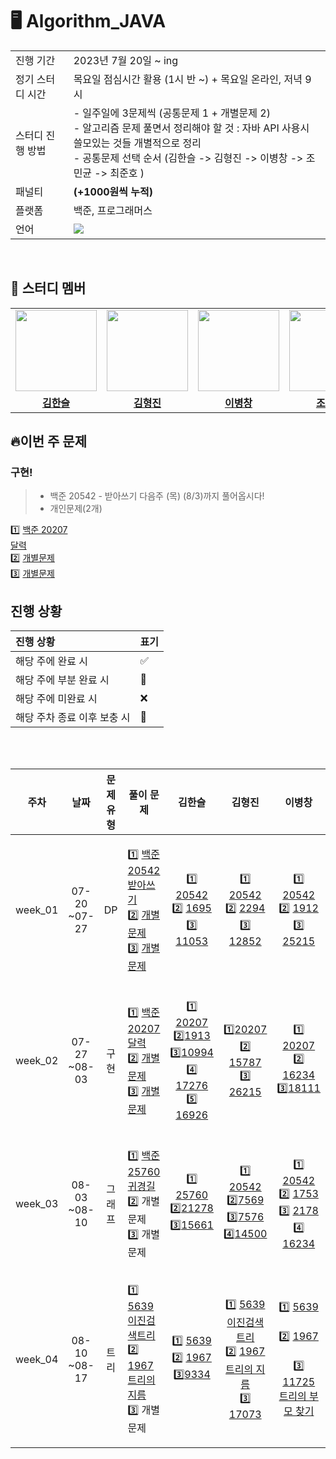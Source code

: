 # 🖥 Algorithm_JAVA

<table>
  <tr>
    <td>진행 기간</td>
    <td>2023년 7월 20일 ~ ing </td>
  </tr>
  <tr>
    <td>정기 스터디 시간</td>
    <td>목요일 점심시간 활용 (1시 반 ~) + 목요일 온라인, 저녁 9시</td>
</tr>
  <tr>
    <td>스터디 진행 방법</td>
    <td>
    - 일주일에 3문제씩 (공통문제 1  + 개별문제 2) <br>
    - 알고리즘 문제 풀면서 정리해야 할 것 : 자바 API 사용시 쓸모있는 것들 개별적으로 정리<br>
    - 공통문제 선택 순서 (김한슬 -> 김형진 -> 이병창 -> 조민균 -> 최준호 )<br>
    </td>
  </tr>
 <tr>
   <td>패널티</td> 
   <td><b>(+1000원씩 누적)</b></td>
 </tr>
  <tr>
    <td>플랫폼</td>
    <td>백준, 프로그래머스</td>
  </tr>
  <tr>
    <td>언어</td>
    <td><img src="https://img.shields.io/badge/Java-007396.svg?&style=for-the-badge&logo=Java&logoColor=white">
    </td>
  </tr>
</table>

<br/>

## 🤖 스터디 멤버
<table>
 <tr>
    <td align="center"><a href="https://github.com/slcloe"><img src="https://avatars.githubusercontent.com/u/67732600?v=4" width="130px;" alt=""></a></td>
    <td align="center"><a href="https://github.com/HyeongjinKim98"><img src="https://avatars.githubusercontent.com/u/79950123?v=4" width="130px;" alt=""></a></td>
    <td align="center"><a href="https://github.com/dig04214"><img src="https://avatars.githubusercontent.com/u/81416039?v=4" width="130px;" alt=""></a></td>
    <td align="center"><a href="https://github.com/jmg9776"><img src="https://avatars.githubusercontent.com/u/82408159?v=4" width="130px;" alt=""></a></td>
    <td align="center"><a href="https://github.com/junoade"><img src="https://avatars.githubusercontent.com/u/54317409?v=4" width="130px;" alt=""></a></td>
  </tr>
  <tr>
    <td align="center"><a href="https://github.com/slcloe"><b>김한슬</b></a></td>
    <td align="center"><a href="https://github.com/HyeongjinKim98"><b>김형진</b></a></td>
    <td align="center"><a href="https://github.com/dig04214"><b>이병창</b></a></td>
    <td align="center"><a href="https://github.com/jmg9776"><b>조민균</b></a></td>
    <td align="center"><a href="https://github.com/junoade"><b>최준호</b></a></td>
  </tr>
</table>

## 🔥이번 주 문제

### 구현!
> - 백준 20542 - 받아쓰기 다음주 (목) (8/3)까지 풀어옵시다!
> - 개인문제(2개)
  
1️⃣ [백준 20207<br>달력](https://www.acmicpc.net/problem/20207)<br>
2️⃣ [개별문제](링크) <br>
3️⃣ [개별문제](링크) 



## 진행 상황

| 진행 상황            | 표기  |
|:-----------------|:----|
| 해당 주에 완료 시       | ✅   |
| 해당 주에 부분 완료 시    | 🔢  |
| 해당 주에 미완료 시      | ❌   |
| 해당 주차 종료 이후 보충 시 | 🔺  |

<br/>

<br>

|   주차    |      날짜       | 문제 유형 | 풀이 문제 |김한슬 | 김형진 | 이병창 |                                                                             조민균                                                                             | 최준호 |
|:-------:|:-------------:|:-------:|:-------:|:-------:|:---------:|:--------:|:-----------------------------------------------------------------------------------------------------------------------------------------------------------:|:---:|
| week_01 |07-20<br>~07-27| DP  | <p align=left> 1️⃣ [백준 20542<br>받아쓰기](https://www.acmicpc.net/problem/20542) <br> 2️⃣ [개별문제](링크) <br> 3️⃣ [개별문제](링크)   </p> | 1️⃣ [20542](https://www.acmicpc.net/problem/20542) <br/> 2️⃣ [1695](https://www.acmicpc.net/problem/1695) <br/> 3️⃣ [11053](https://www.acmicpc.net/problem/11053) | 1️⃣ [20542](https://www.acmicpc.net/problem/20542) <br/> 2️⃣ [2294](https://www.acmicpc.net/problem/2294) <br/> 3️⃣ [12852](https://www.acmicpc.net/problem/12852)|1️⃣ [20542](https://www.acmicpc.net/problem/20542) <br> 2️⃣ [1912](https://www.acmicpc.net/problem/1912) <br> 3️⃣ [25215](https://www.acmicpc.net/problem/25215) |1️⃣ [20542](https://www.acmicpc.net/problem/20542) <br> 2️⃣ [6571](https://www.acmicpc.net/problem/6571) <br> 3️⃣ [110523](https://www.acmicpc.net/problem/11053) | 1️⃣[20542](https://www.acmicpc.net/problem/20542) <br> 2️⃣[11726](https://www.acmicpc.net/problem/11726) <br> 3️⃣ [PRG_42898](https://school.programmers.co.kr/learn/courses/30/lessons/42898)      |
| week_02 |07-27<br>~08-03| 구현 | <p align=left> 1️⃣ [백준 20207<br>달력](https://www.acmicpc.net/problem/20207) <br> 2️⃣ [개별문제](링크) <br> 3️⃣ [개별문제](링크)   </p> | 1️⃣ [20207](https://www.acmicpc.net/problem/20207)<br> 2️⃣[1913](https://www.acmicpc.net/problem/1913) <br> 3️⃣[10994](https://www.acmicpc.net/problem/10994) <br> 4️⃣ [17276](https://www.acmicpc.net/problem/17276)<br> 5️⃣ [16926](https://www.acmicpc.net/problem/16926)| 1️⃣[20207](https://www.acmicpc.net/problem/20207) <br/> 2️⃣ [15787](https://www.acmicpc.net/problem/15787)<br/> 3️⃣ [26215](https://www.acmicpc.net/problem/26215)|1️⃣ [20207](https://www.acmicpc.net/problem/20207)<br> 2️⃣ [16234](https://www.acmicpc.net/problem/16234)<br> 3️⃣[18111](https://www.acmicpc.net/problem/18111) |1️⃣ [2842](https://www.acmicpc.net/problem/2842) <br/> 2️⃣ [20207](https://www.acmicpc.net/problem/20207)<br/> 3️⃣ [2615](https://www.acmicpc.net/problem/2615)<br> 4️⃣ [16236](https://www.acmicpc.net/problem/16236) <br> 5️⃣ [17143](https://www.acmicpc.net/problem/17143) | 1️⃣[20207](https://www.acmicpc.net/problem/20207) <br/> 2️⃣[13335](https://www.acmicpc.net/problem/13335) <br/> 3️⃣ [2615](https://www.acmicpc.net/problem/2615) |
| week_03 |08-03<br>~08-10| 그래프  | <p align=left> 1️⃣ [백준 25760<br>귀경길](https://www.acmicpc.net/problem/25760)  <br/> 2️⃣ 개별문제 <br/> 3️⃣ 개별문제 | 1️⃣ [25760](https://www.acmicpc.net/problem/25760)<br/>2️⃣[21278](https://www.acmicpc.net/problem/21278)<br/> 3️⃣[15661](https://www.acmicpc.net/problem/15661) | 1️⃣ [20542](https://www.acmicpc.net/problem/20542) <br/> 2️⃣[7569](https://www.acmicpc.net/problem/7569) <br/> 3️⃣[7576](https://www.acmicpc.net/problem/7576) <br/> 4️⃣[14500](https://www.acmicpc.net/problem/14500)| 1️⃣ [20542](https://www.acmicpc.net/problem/20542) <br/> 2️⃣ [1753](https://www.acmicpc.net/problem/1753) <br/> 3️⃣ [2178](https://www.acmicpc.net/problem/2178) <br/> 4️⃣ [16234](https://www.acmicpc.net/problem/16234) | 1️⃣ [20542](https://www.acmicpc.net/problem/20542) <br/> 2️⃣ [2606](https://www.acmicpc.net/problem/2606)  <br/> 3️⃣ [22856](https://www.acmicpc.net/problem/22856)| 1️⃣ [25760](https://www.acmicpc.net/problem/25760) <br/> 2️⃣  <br/> 3️⃣
| week_04 |08-10<br>~08-17| 트리  | <p align=left> 1️⃣ [5639<br>이진검색트리](https://www.acmicpc.net/problem/5639)  <br/> 2️⃣ [1967<br/>트리의 지름](https://www.acmicpc.net/problem/1967) <br/>3️⃣ 개별문제 | 1️⃣  [5639](https://www.acmicpc.net/problem/5639)<br/>2️⃣ [1967](https://www.acmicpc.net/problem/1967) <br/> 3️⃣[9334](https://www.acmicpc.net/problem/9334) | 1️⃣  [5639<br>이진검색트리](https://www.acmicpc.net/problem/5639)<br/> 2️⃣ [1967<br/>트리의 지름](https://www.acmicpc.net/problem/1967)<br/> 3️⃣ [17073<br/>](https://www.acmicpc.net/problem/17073) | 1️⃣ [5639<br>](https://www.acmicpc.net/problem/5639)  <br/> 2️⃣ [1967<br/>](https://www.acmicpc.net/problem/1967) <br/> 3️⃣ [11725<br/>트리의 부모 찾기](https://www.acmicpc.net/problem/11725)| 1️⃣ <br/> 2️⃣ <br/> 3️⃣ <br/>| 1️⃣ <br/> 2️⃣  <br/> 3️⃣

